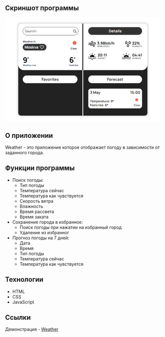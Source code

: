 ## Скриншот программы

![Product Screenshot](resources/img/readme/screenshot.png)

## О приложении

Weather - это приложение которое отображает погоду в зависимости от заданного города.

## Функции программы

- Поиск погоды:
  - Тип погоды
  - Температура сейчас
  - Температура как чувствуется
  - Скорость ветра
  - Влажность
  - Время рассвета
  - Время заката
- Сохранение города в избранное:
  - Поиск погоды при нажатии на избранный город
  - Удаление из избранног
- Прогноз погоды на 7 дней:
  - Дата
  - Время
  - Тип погоды
  - Температура сейчас
  - Температура как чувствуется

## Технологии

- HTML
- CSS
- JavaScript

## Ссылки

Демонстрация - [Weather](https://kustiche.github.io/PetWeather/)
